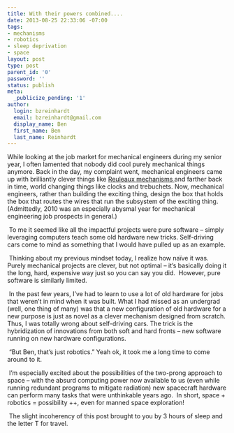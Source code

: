 ```yaml
---
title: With their powers combined....
date: 2013-08-25 22:33:06 -07:00
tags:
- mechanisms
- robotics
- sleep deprivation
- space
layout: post
type: post
parent_id: '0'
password: ''
status: publish
meta:
  _publicize_pending: '1'
author:
  login: bzreinhardt
  email: bzreinhardt@gmail.com
  display_name: Ben
  first_name: Ben
  last_name: Reinhardt
---
```


<p>While looking at the job market for mechanical engineers during my senior year, I often lamented that nobody did cool purely mechanical things anymore. Back in the day, my complaint went, mechanical engineers came up with brilliantly clever things like <a href="http://kmoddl.library.cornell.edu/model.php" target="_blank">Reuleaux mechanisms </a>and farther back in time, world changing things like clocks and trebuchets. Now, mechanical engineers, rather than building the exciting thing, design the box that holds the box that routes the wires that run the subsystem of the exciting thing.  (Admittedly, 2010 was an especially abysmal year for mechanical engineering job prospects in general.)</p>
<p> To me it seemed like all the impactful projects were pure software – simply leveraging computers teach some old hardware new tricks. Self-driving cars come to mind as something that I would have pulled up as an example.</p>
<p> Thinking about my previous mindset today, I realize how naïve it was.  Purely mechanical projects are clever, but not optimal – it’s basically doing it the long, hard, expensive way just so you can say you did.  However, pure software is similarly limited.</p>
<p> In the past few years, I’ve had to learn to use a lot of old hardware for jobs that weren’t in mind when it was built. What I had missed as an undergrad (well, one thing of many) was that a new configuration of old hardware for a new purpose is just as novel as a clever mechanism designed from scratch. Thus, I was totally wrong about self-driving cars. The trick is the hybridization of innovations from both soft and hard fronts – new software running on new hardware configurations.</p>
<p> “But Ben, that’s just robotics.” Yeah ok, it took me a long time to come around to it.</p>
<p> I’m especially excited about the possibilities of the two-prong approach to space – with the absurd computing power now available to us (even while running redundant programs to mitigate radiation) new spacecraft hardware can perform many tasks that were unthinkable years ago.  In short, space + robotics = possibility ++, even for manned space exploration!</p>
<p> The slight incoherency of this post brought to you by 3 hours of sleep and the letter T for travel.</p>
